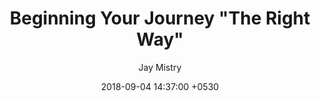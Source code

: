 ---
layout: post
title:  "Beginning Your Journey \"The Right Way\""
date:   2018-09-04 14:37:00 +0530
categories: learn coding
author: "Jay Mistry"
---